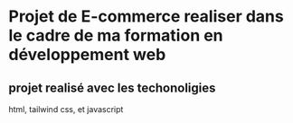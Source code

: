 # Projet de E-commerce realiser dans le cadre de ma formation en développement web 
## projet realisé avec les techonoligies
  html, tailwind css, et javascript 